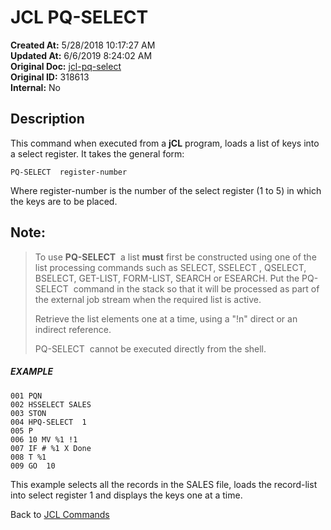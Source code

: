 # JCL PQ-SELECT

**Created At:** 5/28/2018 10:17:27 AM  
**Updated At:** 6/6/2019 8:24:02 AM  
**Original Doc:** [jcl-pq-select](https://docs.jbase.com/45792-jcl/jcl-pq-select)  
**Original ID:** 318613  
**Internal:** No  


## Description 

This command when executed from a **jCL** program, loads a list of keys into a select register. It takes the general form:

```
PQ-SELECT  register-number
```

Where register-number is the number of the select register (1 to 5) in which the keys are to be placed.



## Note:


> To use **PQ-SELECT**  a list **must** first be constructed using one of the list processing commands such as SELECT, SSELECT , QSELECT, BSELECT, GET-LIST, FORM-LIST, SEARCH or ESEARCH. Put the PQ-SELECT  command in the stack so that it will be processed as part of the external job stream when the required list is active.
> 
> Retrieve the list elements one at a time, using a "!n" direct or an indirect reference.
> 
> PQ-SELECT  cannot be executed directly from the shell.




##### EXAMPLE

```
001 PQN
002 HSSELECT SALES
003 STON
004 HPQ-SELECT  1
005 P
006 10 MV %1 !1
007 IF # %1 X Done
008 T %1
009 GO  10
```



This example selects all the records in the SALES file, loads the record-list into select register 1 and displays the keys one at a time.

Back to [JCL Commands](./../jcl-commands)
